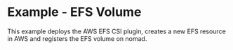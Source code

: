 # Example - EFS Volume

This example deploys the AWS EFS CSI plugin, creates a new EFS resource in AWS and registers the EFS volume on nomad.